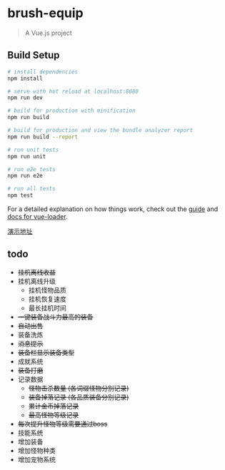 # brush-equip

> A Vue.js project

## Build Setup

``` bash
# install dependencies
npm install

# serve with hot reload at localhost:8080
npm run dev

# build for production with minification
npm run build

# build for production and view the bundle analyzer report
npm run build --report

# run unit tests
npm run unit

# run e2e tests
npm run e2e

# run all tests
npm test
```

For a detailed explanation on how things work, check out the [guide](http://vuejs-templates.github.io/webpack/) and [docs for vue-loader](http://vuejs.github.io/vue-loader).

[演示地址](https://mj921.github.io/brush-equip/dist/index.html)

## todo

* ~~挂机离线收益~~
* 挂机离线升级
    * 挂机怪物品质
    * 挂机恢复速度
    * 最长挂机时间
* ~~一键装备战斗力最高的装备~~
* ~~自动出售~~
* 装备洗炼
* ~~消息提示~~
* ~~装备栏显示装备类型~~
* 成就系统
* ~~装备打磨~~
* 记录数据
    * ~~怪物击杀数量 (各词缀怪物分别记录)~~
    * ~~装备掉落记录 (各品质装备分别记录)~~
    * ~~累计金币掉落记录~~
    * ~~最高怪物等级记录~~
* ~~每次提升怪物等级需要通过boss~~
* 技能系统
* 增加装备
* 增加怪物种类
* 增加宠物系统